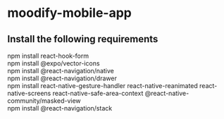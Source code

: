 # moodify-mobile-app

## Install the following requirements
npm install react-hook-form<br>
npm install @expo/vector-icons<br>
npm install @react-navigation/native<br>
npm install @react-navigation/drawer<br>
npm install react-native-gesture-handler react-native-reanimated react-native-screens react-native-safe-area-context @react-native-community/masked-view<br>
npm install @react-navigation/stack<br>